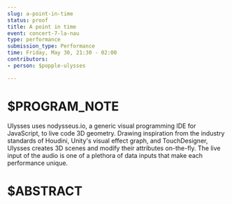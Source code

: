 ```yaml
---
slug: a-point-in-time
status: proof
title: A point in time
event: concert-7-la-nau
type: performance
submission_type: Performance
time: Friday, May 30, 21:30 - 02:00
contributors:
- person: $popple-ulysses

---
```


# $PROGRAM_NOTE

Ulysses uses nodysseus.io, a generic visual programming IDE for JavaScript, to
live code 3D geometry. Drawing inspiration from the industry standards of
Houdini, Unity's visual effect graph, and TouchDesigner, Ulysses creates 3D
scenes and modify their attributes on-the-fly. The live input of the audio is
one of a plethora of data inputs that make each performance unique.

# $ABSTRACT



